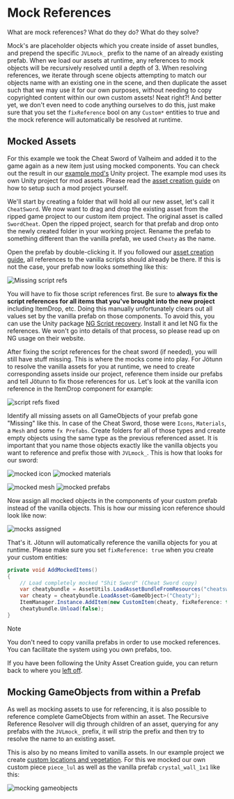 ﻿# Mock References

What are mock references? What do they do? What do they solve?

Mock's are placeholder objects which you create inside of asset bundles, and prepend the specific `JVLmock_` prefix to the name of an already existing prefab. When we load our assets at runtime, any references to mock objects will be recursively resolved until a depth of 3. When resolving references, we iterate through scene objects attempting to match our objects name with an existing one in the scene, and then duplicate the asset such that we may use it for our own purposes, without needing to copy copyrighted content within our own custom assets! Neat right?! And better yet, we don't even need to code anything ourselves to do this, just make sure that you set the `fixReference` bool on any `Custom*` entities to true and the mock reference will automatically be resolved at runtime.

## Mocked Assets

For this example we took the Cheat Sword of Valheim and added it to the game again as a new item just using mocked components. You can check out the result in our [example mod's](https://github.com/Valheim-Modding/JotunnModExample) Unity project. The example mod uses its own Unity project for mod assets. Please read the [asset creation guide](asset-creation.md) on how to setup such a mod project yourself.

We'll start by creating a folder that will hold all our new asset, let's call it `CheatSword`. We now want to drag and drop the existing asset from the ripped game project to our custom item project. The original asset is called `SwordCheat`. Open the ripped project, search for that prefab and drop onto the newly created folder in your working project. Rename the prefab to something different than the vanilla prefab, we used `Cheaty` as the name.

Open the prefab by double-clicking it. If you followed our [asset creation guide](asset-creation.md), all references to the vanilla scripts should already be there. If this is not the case, your prefab now looks something like this:

![Missing script refs](../images/data/cheaty_missingrefs.png)

You will have to fix those script references first. Be sure to **always fix the script references for all items that you've brought into the new project** including ItemDrop, etc. Doing this manually unfortunately clears out all values set by the vanilla prefab on those components. To avoid this, you can use the Unity package [NG Script recovery](https://assetstore.unity.com/packages/tools/utilities/ng-missing-script-recovery-102272). Install it and let NG fix the references. We won't go into details of that process, so please read up on NG usage on their website.

After fixing the script references for the cheat sword (if needed), you will still have stuff missing. This is where the mocks come into play. For Jötunn to resolve the vanilla assets for you at runtime, we need to create corresponding assets inside our project, reference them inside our prefabs and tell Jötunn to fix those references for us. Let's look at the vanilla icon reference in the ItemDrop component for example:

![script refs fixed](../images/data/cheaty_refsfixed.png)

Identify all missing assets on all GameObjects of your prefab gone "Missing" like this. In case of the Cheat Sword, those were `Icons`, `Materials`, a `Mesh` and some `fx Prefabs`. Create folders for all of those types and create empty objects using the same type as the previous referenced asset. It is important that you name those objects exactly like the vanilla objects you want to reference and prefix those with `JVLmock_`. This is how that looks for our sword:

![mocked icon](../images/data/cheaty_mockicon.png) ![mocked materials](../images/data/cheaty_mockmaterial.png)

![mocked mesh](../images/data/cheaty_mockmesh.png) ![mocked prefabs](../images/data/cheaty_mockprefab.png)

Now assign all mocked objects in the components of your custom prefab instead of the vanilla objects. This is how our missing icon reference should look like now:

![mocks assigned](../images/data/cheaty_mocksassigned.png)

That's it. Jötunn will automatically reference the vanilla objects for you at runtime. Please make sure you set `fixReference: true` when you create your custom entities:

```cs
private void AddMockedItems()
{
    // Load completely mocked "Shit Sword" (Cheat Sword copy)
    var cheatybundle = AssetUtils.LoadAssetBundleFromResources("cheatsword", typeof(JotunnModExample).Assembly);
    var cheaty = cheatybundle.LoadAsset<GameObject>("Cheaty");
    ItemManager.Instance.AddItem(new CustomItem(cheaty, fixReference: true));
    cheatybundle.Unload(false);
}
```

> [!NOTE]
> You don't need to copy vanilla prefabs in order to use mocked references. You can facilitate the system using you own prefabs, too.

If you have been following the Unity Asset Creation guide, you can return back to where you [left off](asset-creation.md#assetbundle).

## Mocking GameObjects from within a Prefab

As well as mocking assets to use for referencing, it is also possible to reference complete GameObjects from within an asset. The Recursive Reference Resolver will dig through children of an asset, querying for any prefabs with the `JVLmock_` prefix, it will strip the prefix and then try to resolve the name to an existing asset.

This is also by no means limited to vanilla assets. In our example project we create [custom locations and vegetation](zones.md). For this we mocked our own custom piece `piece_lul` as well as the vanilla prefab `crystal_wall_1x1` like this:

![mocking gameobjects](../images/data/mock_gameobjects.png)